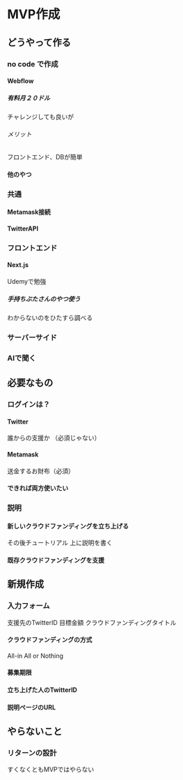 # MVP作成
## どうやって作る
### no code で作成
#### Webflow
##### 有料月２０ドル
チャレンジしても良いが
###### メリット
フロントエンド、DBが簡単
#### 他のやつ

### 共通
#### Metamask接続
#### TwitterAPI
### フロントエンド
#### Next.js
Udemyで勉強
##### 手持ちぶたさんのやつ使う
わからないのをひたすら調べる
### サーバーサイド
### AIで聞く
## 必要なもの
### ログインは？
#### Twitter
誰からの支援か （必須じゃない）
#### Metamask
送金するお財布（必須）
#### できれば両方使いたい
### 説明
#### 新しいクラウドファンディングを立ち上げる
その後チュートリアル
上に説明を書く
#### 既存クラウドファンディングを支援
## 新規作成
### 入力フォーム
支援先のTwitterID
目標金額
クラウドファンディングタイトル
#### クラウドファンディングの方式
All-in
All or Nothing
#### 募集期限
#### 立ち上げた人のTwitterID
#### 説明ページのURL
## やらないこと
### リターンの設計
すくなくともMVPではやらない
